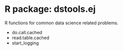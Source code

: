 # R package: dstools.ej

R functions for common data science related problems.

* do.call.cached
* read.table.cached
* start_logging
